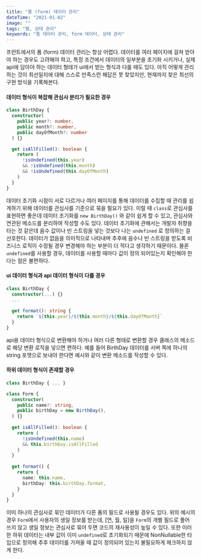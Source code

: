```yaml
---
title: "폼 (form) 데이터 관리"
dateTime: "2021-01-02"
image: ""
tags: "웹, 상태 관리"
keywords: "폼 데이터 관리, form 데이터, 상태 관리"
---
```


<!--- 새롭게 알게 된 내용 -->

<!--- 연관된 실예제 -->
프런트에서의 폼 (form) 데이터 관리는 항상 어렵다. 
데이터를 여러 페이지에 걸쳐 받아야 하는 경우도 고려해야 하고, 
특정 조건에서 데이터의 일부분을 초기화 시키거나, 
실제 api에 담아야 하는 데이터 형태가 ui에서 받는 형식과 다를 때도 있다.
아직 어떻게 관리하는 것이 최선일지에 대해 스스로 만족스런 해답은 못 찾았지만, 현재까지 찾은 최선의 구현 방식을 기록해본다.

#### 데이터 형식이 복잡해 관심사 분리가 필요한 경우
```typescript
class BirthDay {
  constructor(
    public year?: number,
    public month?: number,
    public dayOfMonth?: number
  ) {}

  get isAllFilled(): boolean {
    return (
      !isUndefined(this.year) 
      && !isUndefined(this.month) 
      && !isUndefined(this.dayOfMonth)
    )
  }
}
```
데이터 초기화 시점이 서로 다르거나 여러 페이지를 통해 데이터를 수집할 때 관리를 쉽게하기 위해 데이터를 관심사를 기준으로 묶을 필요가 있다.
이럴 때 `class`로 관심사를 표현하면 좋은데 데이터 초기화를 `new BirthDay()` 와 같이 쉽게 할 수 있고, 관심사와 연관된 메소드를 분리하여 작성할 수도 있다.
데이터 초기화에 관해서는 개발자 취향을 타는 것 같은데 음수 값이나 빈 스트링을 넣는 것보다 나는 `undefined` 로 정의하는 걸 선호한다.
데이터가 없음을 의미적으로 나타내며 추후에 음수나 빈 스트링을 받도록 비즈니스 로직이 수정될 경우 변경해야 하는 부분이 더 적다고 생각하기 때문이다.
물론 `undefined`를 사용할 경우, 데이터를 사용할 때마다 값이 정의 되어있는지 확인해야 한다는 점은 불편하다. 

#### ui 데이터 형식과 api 데이터 형식이 다를 경우
```typescript
class BirthDay {
  constructor(...) {}
  ...
  
  get format(): string {
    return `${this.year}/${this.month}/${this.dayOfMonth}`
  }
}
```
api용 데이터 형식으로 변환해야 하거나 여러 다른 형태로 변환할 경우 클래스의 메소드로 해당 변환 로직을 넣으면 편하다.
예를 들어 BirthDay 데이터를 서버 쪽에 하나의 string 포맷으로 보내야 한다면 예시와 같이 변환 메소드를 작성할 수 있다.

#### 하위 데이터 형식이 존재할 경우
```typescript
class BirthDay { ... }

class Form {
  constructor(
    public name?: string,
    public birthDay = new BirthDay(),
  ) {}
  
  get isAllFilled(): boolean {
    return (
      !isUndefined(this.name)
      && this.birthDay.isAllFilled
    )
  }
  
  get format() {
    return {
      name: this.name,
      birthDay: this.birthDay.format,
    }
  }
}
```
이미 하나의 관심사로 묶인 데이터가 다른 폼의 필드로 사용될 경우도 있다.
위의 예시의 경우 `Form`에서 사용자의 생일 정보를 받는데, 
[연, 월, 일]을 `Form`의 개별 필드로 풀어 쓰지 않고 생일 정보는 관심사로 묶어 두면 코드의 재사용성이 높일 수 있다.
또한 이러한 하위 데이터는 내부 값이 이미 `undefined`로 초기화되기 때문에 
NonNullable한 타입으로 정의해 추후 데이터를 가져올 때 값이 정의되어 있는지 불필요하게 체크하지 않게 한다.

<!--- 스스로의 생각 -->

<!--- 참고 -->
